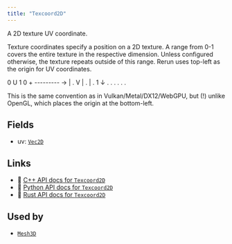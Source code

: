 ```yaml
---
title: "Texcoord2D"
---
```


A 2D texture UV coordinate.

Texture coordinates specify a position on a 2D texture.
A range from 0-1 covers the entire texture in the respective dimension.
Unless configured otherwise, the texture repeats outside of this range.
Rerun uses top-left as the origin for UV coordinates.

  0     U     1
0 + --------- →
  |           .
V |           .
  |           .
1 ↓ . . . . . .

This is the same convention as in Vulkan/Metal/DX12/WebGPU, but (!) unlike OpenGL,
which places the origin at the bottom-left.

## Fields

* uv: [`Vec2D`](../datatypes/vec2d.md)

## Links
 * 🌊 [C++ API docs for `Texcoord2D`](https://ref.rerun.io/docs/cpp/stable/structrerun_1_1components_1_1Texcoord2D.html?speculative-link)
 * 🐍 [Python API docs for `Texcoord2D`](https://ref.rerun.io/docs/python/stable/common/components?speculative-link#rerun.components.Texcoord2D)
 * 🦀 [Rust API docs for `Texcoord2D`](https://docs.rs/rerun/latest/rerun/components/struct.Texcoord2D.html?speculative-link)


## Used by

* [`Mesh3D`](../archetypes/mesh3d.md)
